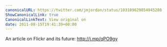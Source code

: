 ```yaml
---
canonicalURL: https://twitter.com/jmjordan/status/103189629854945280
ShowCanonicalLink: true
CanonicalLinkText: View original on
date: 2011-08-15T19:41:39+00:00
---
```

An article on Flickr and its future: http://j.mp/qPO9gy
